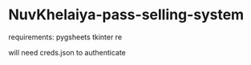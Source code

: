 # NuvKhelaiya-pass-selling-system
requirements:
pygsheets
tkinter
re


will need creds.json to authenticate
